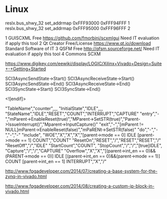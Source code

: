 # Linux
reslx.bus_shwy_32		set_addrmap	0xFFF93000	0xFFF94FFF    1
reslx.bus_shwy_32		set_addrmap	0xFFF95000	0xFFF96FFF    2

1 	GUISCXML 	Free 	https://github.com/fmorbini/scxmlgui 	Need IT evaluation if apply this tool
2 	Qt Creator 	Free/License 	https://www.qt.io/download 	Standard Software of IT
3 	QSFM 	Free 	http://qfsm.sourceforge.net/ 	Need IT evaluation if apply this tool
4   Commons SCXM

https://www.digikey.com/eewiki/display/LOGIC/Xilinx+Vivado+Design+Suite+-+Getting+Started


<scxml initial="SyncMode" name="SCI3State" version="1.0"><!--   node-size-and-position x=0 y=0 w=750 h=945  -->
 <parallel id="AsyncMode"><!--   node-size-and-position x=160 y=330 w=560 h=340  -->
  <onentry>SCI3AsyncSendState-&gt;Start()
SCI3AsyncReceiveState-&gt;Start()</onentry>
  <onexit>SCI3AsyncSendState-&gt;End()
SCI3AsyncReceiveState-&gt;End()</onexit>
  <transition event="Reset" target="Reset"><!--   edge-path [Reset]  x=80 y=300 pointx=0 pointy=16 offsetx=1 offsety=-1  --></transition>
  <transition event="Writing10SMA_CA" target="SyncMode"><!--   edge-path [SyncMode]  x=300 y=250 pointx=0 pointy=9 offsetx=-3 offsety=-44  --></transition>
  <state id="SCI3AsyncSendState" initial="IDLE"><!--   node-size-and-position x=20 y=50 w=280 h=250  -->
   <state id="IDLE"><!--   node-size-and-position x=33 y=80 w=75 h=75  -->
    <transition event="Start" target="WaitTDRE"><!--   edge-path [WaitTDRE]  x=130 y=90 pointx=0 pointy=9 offsetx=6 offsety=-3  --></transition>
   </state>
   <state id="WaitTDRE"><!--   node-size-and-position x=150 y=80 w=75 h=75  -->
    <transition target="IDLE"><!--   edge-path [IDLE]  x=130 y=150  --></transition>
   </state>
  </state>
  <state id="SCI3AsyncReceiveState"><!--   node-size-and-position x=320 y=50 w=230 h=250  --></state>
 </parallel>
 <state id="Reset"><!--   node-size-and-position x=20 y=168 w=75 h=75  -->
  <transition event="DeassertReset" target="AsyncMode"><!--   edge-path [AsyncMode]  x=100 y=290 pointx=0 pointy=23 offsetx=-5 offsety=-2  --></transition>
 </state>
 <state id="SyncMode"><!--   node-size-and-position x=150 y=40 w=570 h=140  -->
  <onentry>SCI3SyncState-&gt;Start()</onentry>
  <onexit>SCI3SyncState-&gt;End()</onexit>
  <transition event="Reset" target="Reset"></transition>
  <transition event="Writing0SMA_CA" target="AsyncMode"><!--   edge-path [AsyncMode]  x=520 y=240 pointx=0 pointy=0 offsetx=10 offsety=0  --></transition>
  <state id="SCI3SyncState"><!--   node-size-and-position x=30 y=40 w=290 h=80  --></state>
 </state>
</scxml>

<html xmlns:v="urn:schemas-microsoft-com:vml"
xmlns:o="urn:schemas-microsoft-com:office:office"
xmlns:x="urn:schemas-microsoft-com:office:excel"
xmlns="http://www.w3.org/TR/REC-html40">

<head>
<meta name="Excel Workbook Frameset">
<meta http-equiv=Content-Type content="text/html; charset=windows-1252">
<meta name=ProgId content=Excel.Sheet>
<meta name=Generator content="Microsoft Excel 15">
<link rel=File-List href="Copy%20of%20scxml_investigation_files/filelist.xml">
<![if !supportTabStrip]>
<link id="shLink" href="Copy%20of%20scxml_investigation_files/sheet001.htm">

<link id="shLink">

<script language="JavaScript">
<!--
 var c_lTabs=1;

 var c_rgszSh=new Array(c_lTabs);
 c_rgszSh[0] = "SCXML";



 var c_rgszClr=new Array(8);
 c_rgszClr[0]="window";
 c_rgszClr[1]="buttonface";
 c_rgszClr[2]="windowframe";
 c_rgszClr[3]="windowtext";
 c_rgszClr[4]="threedlightshadow";
 c_rgszClr[5]="threedhighlight";
 c_rgszClr[6]="threeddarkshadow";
 c_rgszClr[7]="threedshadow";

 var g_iShCur;
 var g_rglTabX=new Array(c_lTabs);

function fnGetIEVer()
{
 var ua=window.navigator.userAgent
 var msie=ua.indexOf("MSIE")
 if (msie>0 && window.navigator.platform=="Win32")
  return parseInt(ua.substring(msie+5,ua.indexOf(".", msie)));
 else
  return 0;
}

function fnBuildFrameset()
{
 var szHTML="<frameset rows=\"*,18\" border=0 width=0 frameborder=no framespacing=0>"+
  "<frame src=\""+document.all.item("shLink")[0].href+"\" name=\"frSheet\" noresize>"+
  "<frameset cols=\"54,*\" border=0 width=0 frameborder=no framespacing=0>"+
  "<frame src=\"\" name=\"frScroll\" marginwidth=0 marginheight=0 scrolling=no>"+
  "<frame src=\"\" name=\"frTabs\" marginwidth=0 marginheight=0 scrolling=no>"+
  "</frameset></frameset><plaintext>";

 with (document) {
  open("text/html","replace");
  write(szHTML);
  close();
 }

 fnBuildTabStrip();
}

function fnBuildTabStrip()
{
 var szHTML=
  "<html><head><style>.clScroll {font:8pt Courier New;color:"+c_rgszClr[6]+";cursor:default;line-height:10pt;}"+
  ".clScroll2 {font:10pt Arial;color:"+c_rgszClr[6]+";cursor:default;line-height:11pt;}</style></head>"+
  "<body onclick=\"event.returnValue=false;\" ondragstart=\"event.returnValue=false;\" onselectstart=\"event.returnValue=false;\" bgcolor="+c_rgszClr[4]+" topmargin=0 leftmargin=0><table cellpadding=0 cellspacing=0 width=100%>"+
  "<tr><td colspan=6 height=1 bgcolor="+c_rgszClr[2]+"></td></tr>"+
  "<tr><td style=\"font:1pt\">&nbsp;<td>"+
  "<td valign=top id=tdScroll class=\"clScroll\" onclick=\"parent.fnFastScrollTabs(0);\" onmouseover=\"parent.fnMouseOverScroll(0);\" onmouseout=\"parent.fnMouseOutScroll(0);\"><a>&#171;</a></td>"+
  "<td valign=top id=tdScroll class=\"clScroll2\" onclick=\"parent.fnScrollTabs(0);\" ondblclick=\"parent.fnScrollTabs(0);\" onmouseover=\"parent.fnMouseOverScroll(1);\" onmouseout=\"parent.fnMouseOutScroll(1);\"><a>&lt</a></td>"+
  "<td valign=top id=tdScroll class=\"clScroll2\" onclick=\"parent.fnScrollTabs(1);\" ondblclick=\"parent.fnScrollTabs(1);\" onmouseover=\"parent.fnMouseOverScroll(2);\" onmouseout=\"parent.fnMouseOutScroll(2);\"><a>&gt</a></td>"+
  "<td valign=top id=tdScroll class=\"clScroll\" onclick=\"parent.fnFastScrollTabs(1);\" onmouseover=\"parent.fnMouseOverScroll(3);\" onmouseout=\"parent.fnMouseOutScroll(3);\"><a>&#187;</a></td>"+
  "<td style=\"font:1pt\">&nbsp;<td></tr></table></body></html>";

 with (frames['frScroll'].document) {
  open("text/html","replace");
  write(szHTML);
  close();
 }

 szHTML =
  "<html><head>"+
  "<style>A:link,A:visited,A:active {text-decoration:none;"+"color:"+c_rgszClr[3]+";}"+
  ".clTab {cursor:hand;background:"+c_rgszClr[1]+";font:9pt Arial;padding-left:3px;padding-right:3px;text-align:center;}"+
  ".clBorder {background:"+c_rgszClr[2]+";font:1pt;}"+
  "</style></head><body onload=\"parent.fnInit();\" onselectstart=\"event.returnValue=false;\" ondragstart=\"event.returnValue=false;\" bgcolor="+c_rgszClr[4]+
  " topmargin=0 leftmargin=0><table id=tbTabs cellpadding=0 cellspacing=0>";

 var iCellCount=(c_lTabs+1)*2;

 var i;
 for (i=0;i<iCellCount;i+=2)
  szHTML+="<col width=1><col>";

 var iRow;
 for (iRow=0;iRow<6;iRow++) {

  szHTML+="<tr>";

  if (iRow==5)
   szHTML+="<td colspan="+iCellCount+"></td>";
  else {
   if (iRow==0) {
    for(i=0;i<iCellCount;i++)
     szHTML+="<td height=1 class=\"clBorder\"></td>";
   } else if (iRow==1) {
    for(i=0;i<c_lTabs;i++) {
     szHTML+="<td height=1 nowrap class=\"clBorder\">&nbsp;</td>";
     szHTML+=
      "<td id=tdTab height=1 nowrap class=\"clTab\" onmouseover=\"parent.fnMouseOverTab("+i+");\" onmouseout=\"parent.fnMouseOutTab("+i+");\">"+
      "<a href=\""+document.all.item("shLink")[i].href+"\" target=\"frSheet\" id=aTab>&nbsp;"+c_rgszSh[i]+"&nbsp;</a></td>";
    }
    szHTML+="<td id=tdTab height=1 nowrap class=\"clBorder\"><a id=aTab>&nbsp;</a></td><td width=100%></td>";
   } else if (iRow==2) {
    for (i=0;i<c_lTabs;i++)
     szHTML+="<td height=1></td><td height=1 class=\"clBorder\"></td>";
    szHTML+="<td height=1></td><td height=1></td>";
   } else if (iRow==3) {
    for (i=0;i<iCellCount;i++)
     szHTML+="<td height=1></td>";
   } else if (iRow==4) {
    for (i=0;i<c_lTabs;i++)
     szHTML+="<td height=1 width=1></td><td height=1></td>";
    szHTML+="<td height=1 width=1></td><td></td>";
   }
  }
  szHTML+="</tr>";
 }

 szHTML+="</table></body></html>";
 with (frames['frTabs'].document) {
  open("text/html","replace");
  charset=document.charset;
  write(szHTML);
  close();
 }
}

function fnInit()
{
 g_rglTabX[0]=0;
 var i;
 for (i=1;i<=c_lTabs;i++)
  with (frames['frTabs'].document.all.tbTabs.rows[1].cells[fnTabToCol(i-1)])
   g_rglTabX[i]=offsetLeft+offsetWidth-6;
}

function fnTabToCol(iTab)
{
 return 2*iTab+1;
}

function fnNextTab(fDir)
{
 var iNextTab=-1;
 var i;

 with (frames['frTabs'].document.body) {
  if (fDir==0) {
   if (scrollLeft>0) {
    for (i=0;i<c_lTabs&&g_rglTabX[i]<scrollLeft;i++);
    if (i<c_lTabs)
     iNextTab=i-1;
   }
  } else {
   if (g_rglTabX[c_lTabs]+6>offsetWidth+scrollLeft) {
    for (i=0;i<c_lTabs&&g_rglTabX[i]<=scrollLeft;i++);
    if (i<c_lTabs)
     iNextTab=i;
   }
  }
 }
 return iNextTab;
}

function fnScrollTabs(fDir)
{
 var iNextTab=fnNextTab(fDir);

 if (iNextTab>=0) {
  frames['frTabs'].scroll(g_rglTabX[iNextTab],0);
  return true;
 } else
  return false;
}

function fnFastScrollTabs(fDir)
{
 if (c_lTabs>16)
  frames['frTabs'].scroll(g_rglTabX[fDir?c_lTabs-1:0],0);
 else
  if (fnScrollTabs(fDir)>0) window.setTimeout("fnFastScrollTabs("+fDir+");",5);
}

function fnSetTabProps(iTab,fActive)
{
 var iCol=fnTabToCol(iTab);
 var i;

 if (iTab>=0) {
  with (frames['frTabs'].document.all) {
   with (tbTabs) {
    for (i=0;i<=4;i++) {
     with (rows[i]) {
      if (i==0)
       cells[iCol].style.background=c_rgszClr[fActive?0:2];
      else if (i>0 && i<4) {
       if (fActive) {
        cells[iCol-1].style.background=c_rgszClr[2];
        cells[iCol].style.background=c_rgszClr[0];
        cells[iCol+1].style.background=c_rgszClr[2];
       } else {
        if (i==1) {
         cells[iCol-1].style.background=c_rgszClr[2];
         cells[iCol].style.background=c_rgszClr[1];
         cells[iCol+1].style.background=c_rgszClr[2];
        } else {
         cells[iCol-1].style.background=c_rgszClr[4];
         cells[iCol].style.background=c_rgszClr[(i==2)?2:4];
         cells[iCol+1].style.background=c_rgszClr[4];
        }
       }
      } else
       cells[iCol].style.background=c_rgszClr[fActive?2:4];
     }
    }
   }
   with (aTab[iTab].style) {
    cursor=(fActive?"default":"hand");
    color=c_rgszClr[3];
   }
  }
 }
}

function fnMouseOverScroll(iCtl)
{
 frames['frScroll'].document.all.tdScroll[iCtl].style.color=c_rgszClr[7];
}

function fnMouseOutScroll(iCtl)
{
 frames['frScroll'].document.all.tdScroll[iCtl].style.color=c_rgszClr[6];
}

function fnMouseOverTab(iTab)
{
 if (iTab!=g_iShCur) {
  var iCol=fnTabToCol(iTab);
  with (frames['frTabs'].document.all) {
   tdTab[iTab].style.background=c_rgszClr[5];
  }
 }
}

function fnMouseOutTab(iTab)
{
 if (iTab>=0) {
  var elFrom=frames['frTabs'].event.srcElement;
  var elTo=frames['frTabs'].event.toElement;

  if ((!elTo) ||
   (elFrom.tagName==elTo.tagName) ||
   (elTo.tagName=="A" && elTo.parentElement!=elFrom) ||
   (elFrom.tagName=="A" && elFrom.parentElement!=elTo)) {

   if (iTab!=g_iShCur) {
    with (frames['frTabs'].document.all) {
     tdTab[iTab].style.background=c_rgszClr[1];
    }
   }
  }
 }
}

function fnSetActiveSheet(iSh)
{
 if (iSh!=g_iShCur) {
  fnSetTabProps(g_iShCur,false);
  fnSetTabProps(iSh,true);
  g_iShCur=iSh;
 }
}

 window.g_iIEVer=fnGetIEVer();
 if (window.g_iIEVer>=4)
  fnBuildFrameset();
//-->
</script>
<![endif]><!--[if gte mso 9]><xml>
 <x:ExcelWorkbook>
  <x:ExcelWorksheets>
   <x:ExcelWorksheet>
    <x:Name>SCXML</x:Name>
    <x:WorksheetSource HRef="Copy%20of%20scxml_investigation_files/sheet001.htm"/>
   </x:ExcelWorksheet>
  </x:ExcelWorksheets>
  <x:Stylesheet HRef="Copy%20of%20scxml_investigation_files/stylesheet.css"/>
  <x:WindowHeight>7680</x:WindowHeight>
  <x:WindowWidth>14955</x:WindowWidth>
  <x:WindowTopX>0</x:WindowTopX>
  <x:WindowTopY>0</x:WindowTopY>
  <x:ProtectStructure>False</x:ProtectStructure>
  <x:ProtectWindows>False</x:ProtectWindows>
 </x:ExcelWorkbook>
</xml><![endif]-->
</head>

<frameset rows="*,39" border=0 width=0 frameborder=no framespacing=0>
 <frame src="Copy%20of%20scxml_investigation_files/sheet001.htm" name="frSheet">
 <frame src="Copy%20of%20scxml_investigation_files/tabstrip.htm" name="frTabs" marginwidth=0 marginheight=0>
 <noframes>
  <body>
   <p>This page uses frames, but your browser doesn't support them.</p>
  </body>
 </noframes>
</frameset>
</html>

"TableName","counter",,,,
"InitialState","IDLE",,,,
"StateName","IDLE","RESET","COUNT","INTERRUPT","CAPTURE"
"entry","-","mParent->EnableReset(true)","MParent->SetSTR(true)","Parent->IssueInterrupt()","Mparent->InputCapture()"
"exit","-","[mParent != NULL]mParent->EnableReset(false)","mPaRENt->SetSTR(false)"
"do","-","-","-","-"
"include",
"WOE","X","X","X","[parent->mode == 0] IDLE
[parent->mode == 1] COUNT","COUNT"
"ResetOn","RESET","/","RESET","RESET","/"
"ResetOff","/","IDLE"
"StartCount","COUNT",
"StopCount","/","/","[true]IDLE",
"Capture","/","/","CAPTURE"
"Overflow","X","X","[(parent->int_en == 0)&&(PARENT->mode == 0)] IDLE
[(parent->int_en == 0)&&(parent->mode == 1)] COUNT
[parent->int_en == 1] INTERRUPT","X","/"


http://www.fpgadeveloper.com/2014/07/creating-a-base-system-for-the-zynq-in-vivado.html
 
http://www.fpgadeveloper.com/2014/08/creating-a-custom-ip-block-in-vivado.html

